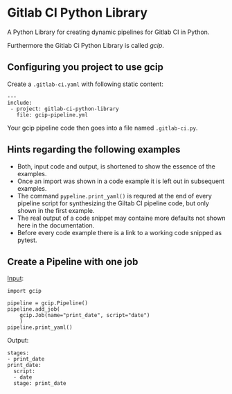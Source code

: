 # Gitlab CI Python Library

A Python Library for creating dynamic pipelines for Gitlab CI in Python.

Furthermore the Gitlab Ci Python Library is called _gcip_.

## Configuring you project to use gcip

Create a `.gitlab-ci.yaml` with following static content:

```
---
include:
 - project: gitlab-ci-python-library
   file: gcip-pipeline.yml
```

Your gcip pipeline code then goes into a file named `.gitlab-ci.py`.

## Hints regarding the following examples

* Both, input code and output, is shortened to show the essence of the examples.
* Once an import was shown in a code example it is left out in subsequent examples.
* The command `pypeline.print_yaml()` is requred at the end of every pipeline script for
  synthesizing the Giltab CI pipeline code, but only shown in the first example.
* The real output of a code snippet may containe more defaults not shown here in the documentation.
* Before every code example there is a link to a working code snipped as pytest.

## Create a Pipeline with one job

[Input](./tests/unit/readme-pipe-with-one-job.py):

```
import gcip

pipeline = gcip.Pipeline()
pipeline.add_job(
    gcip.Job(name="print_date", script="date")
    )
pipeline.print_yaml()
```

Output:

```
stages:
- print_date
print_date:
  script:
  - date
  stage: print_date
```
